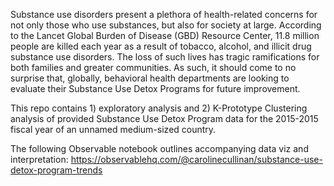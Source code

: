 Substance use disorders present a plethora of health-related concerns for not only those who use substances, but also for society at large. According to the Lancet Global Burden of Disease (GBD) Resource Center, 11.8 million people are killed each year as a result of tobacco, alcohol, and illicit drug substance use disorders. The loss of such lives has tragic ramifications for both families and greater communities. As such, it should come to no surprise that, globally, behavioral health departments are looking to evaluate their Substance Use Detox Programs for future improvement.

This repo contains  1) exploratory analysis and 2) K-Prototype Clustering analysis of provided Substance Use Detox Program data for the 2015-2015 fiscal year of an unnamed medium-sized country.

The following Observable notebook outlines accompanying data viz and interpretation: https://observablehq.com/@carolinecullinan/substance-use-detox-program-trends